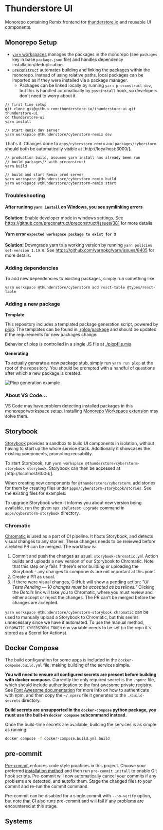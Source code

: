 # Thunderstore UI

Monorepo containing Remix frontend for [thunderstore.io](https://thunderstore.io)
and reusable UI components.

## Monorepo Setup

- [`yarn` workspaces](https://classic.yarnpkg.com/en/docs/workspaces/) manages
  the packages in the monorepo (see `packages` key in base `package.json` file)
  and handles dependency installation/deduplication.
- [`preconstruct`](https://preconstruct.tools/) automates building and linking
  the packages within the monorepo. Instead of using relative paths, local
  packages can be imported as if they were installed via a package manager.
  - Packages can be linked locally by running `yarn preconstruct dev`, but this
    is handled automatically by `postinstall` hook, so developers don't need to
    worry about it.

```
// first time setup
git clone git@github.com:thunderstore-io/thunderstore-ui.git thunderstore-ui
cd thunderstore-ui
yarn install

// start Remix dev server
yarn workspace @thunderstore/cyberstorm-remix dev
```

That's it. Changes done to `apps/cyberstorm-remix` and
`packages/cyberstorm` should both be automatically visible at
[http://localhost:3000/].

```
// production build, assumes yarn install has already been run
// build packages/* with preconstruct
yarn build

// build and start Remix prod server
yarn workspace @thunderstore/cyberstorm-remix build
yarn workspace @thunderstore/cyberstorm-remix start
```

### Troubleshooting

#### After runinng `yarn install` on Windows, you see symlinking errors

**Solution**: Enable developer mode in windows settings.
See https://github.com/preconstruct/preconstruct/issues/381 for more details

#### Yarn error `expected workspace package to exist for X`

**Solution**: Downgrade yarn to a working version by running
`yarn policies set-version 1.19.0`. See
https://github.com/yarnpkg/yarn/issues/8405 for more details.

### Adding dependencies

To add new dependencies to existing packages, simply run something like:

```
yarn workspace @thunderstore/cyberstorm add react-table @types/react-table
```

### Adding a new package

**Template**

This repository includes a templated package generation script, powered by
[plop](https://plopjs.com/documentation/). The templates can be found in
[./plop/package](./plop/package) and should be updated if the requirements
for new packages change.

Behavior of plop is controlled in a single JS file at
[./plopfile.mjs](./plopfile.mjs)

**Generating**

To actually generate a new package stub, simply run `yarn run plop` at the
root of the repository. You should be prompted with a handful of questions after
which a new package is created.

![Plop generation example](./docs/plop.png)

### About VS Code...

VS Code may have problem detecting installed packages in this monorepo/workspace
setup. Installing
[Monorepo Workspace extension](https://marketplace.visualstudio.com/items?itemName=folke.vscode-monorepo-workspace)
may solve them.

## Storybook

[Storybook](https://storybook.js.org/docs/react/get-started/introduction)
provides a sandbox to build UI components in isolation, without having to start
up the whole service stack. Additionally it showcases the existing components,
promoting reusability.

To start Storybook, run `yarn workspace @thunderstore/cyberstorm-storybook storybook`.
Storybook can then be accessed at [http://localhost:6006/].

When creating new components for `@thunderstore/cyberstorm`, add stories for
them by creating files under `apps/cyberstorm-storybook/stories`. See the
existing files for examples.

To upgrade Storybook when it informs you about new version being available, run
the given `npx sb@latest upgrade` command in `apps/cyberstorm-storybook`
directory.

### Chromatic

[Chromatic](https://www.chromatic.com/docs/) is used as a part of CI pipeline.
It hosts Storybook, and detects visual changes to any stories. These changes
needs to be reviewed before a related PR can be merged. The workflow is:

1. Commit and push the changes as usual. `storybook-chromatic.yml` Action
   builds and uploads a new version of our Storybook to Chromatic. Note that
   this step only fails if there's error building or uploading the Storybook -
   any changes to components are not important at this point.
2. Create a PR as usual.
3. If there were visual changes, GitHub will show a pending action: _"UI Tests
   Pending — 10 changes must be accepted as baselines."_ Clicking the *Details*
   link will take you to Chromatic, where you must review and either accept or
   reject the changes. The PR can't be merged before the changes are accepted.

`yarn workspace @thunderstore/cyberstorm-storybook chromatic` can be used to
manually upload a Storybook to Chromatic, but this seems unnecessary since we
have it automated. To use the manual method, `CHROMATIC_CYBERSTORM_TOKEN` env
variable needs to be set (in the repo it's stored as a Secret for Actions).

## Docker Compose

The build configuration for some apps is included in the
`docker-compose.build.yml` file, making building of the services simple.

**You will need to ensure all configured secrets are present before building
with docker compose.** Currently the only required secret is the `.npmrc` file,
which should include authentication to the font awesome private registry. See
[Font Awesome documentation](https://fontawesome.com/docs/web/setup/packages)
for more info on how to authenticate with npm, and then copy the `~/.npmrc` file
it generates to the `./build-secrets` directory.

**Build secrets are unsupported in the `docker-compose` python package, you must
use the built-in `docker compose` subcommand instead.**

Once the build-time secrets are available, building the services is as simple as
running:

```bash
docker compose -f docker-compose.build.yml build
```

## pre-commit

[Pre-commit](https://pre-commit.com/) enforces code style practices in this
project. Choose your preferred
[installation method](https://pre-commit.com/#install) and then run `pre-commit
install` to enable Git hook scripts. Pre-commit will now automatically cancel
your commits if any problems are detected, and autofix them. Stage the changed
files to your commit and re-run the commit command.

Pre-commit can be disabled for a single commit with `--no-verify` option, but
note that CI also runs pre-commit and will fail if any problems are encountered
at this stage.

## Systems
